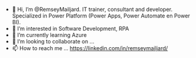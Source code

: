- 👋 Hi, I’m @RemseyMailjard. IT trainer, consultant and developer. Specialized in Power Platform (Power Apps, Power Automate en Power BI).
- 👀 I’m interested in Software Development, RPA
- 🌱 I’m currently learning Azure
- 💞️ I’m looking to collaborate on ...
- 📫 How to reach me ...
https://linkedin.com/in/remseymailjard/
<!---
RemseyMailjard/RemseyMailjard is a ✨ special ✨ repository because its `README.md` (this file) appears on your GitHub profile.
You can click the Preview link to take a look at your changes.
--->
